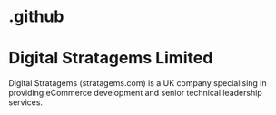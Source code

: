 # .github
# Digital Stratagems Limited

Digital Stratagems (stratagems.com) is a UK company specialising in providing eCommerce development and senior technical leadership services.

